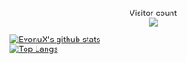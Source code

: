 <p align="center"> 
  Visitor count<br>
  <img src="https://profile-counter.glitch.me/sagar-viradiya/count.svg" />
</p>

[![EvonuX's github stats](https://github-readme-stats.vercel.app/api?username=EvonuX&count_private=true)](https://github.com/EvonuX/github-readme-stats)    
[![Top Langs](https://github-readme-stats.vercel.app/api/top-langs/?username=EvonuX&layout=compact)](https://github.com/EvonuX/github-readme-stats)    
